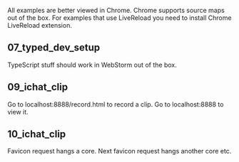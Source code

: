 All examples are better viewed in Chrome. Chrome supports source maps out of the box.
For examples that use LiveReload you need to install Chrome LiveReload extension.

## 07_typed_dev_setup
TypeScript stuff should work in WebStorm out of the box.

## 09_ichat_clip
Go to localhost:8888/record.html to record a clip.
Go to localhost:8888 to view it.

## 10_ichat_clip
Favicon request hangs a core. Next favicon request hangs another core etc.